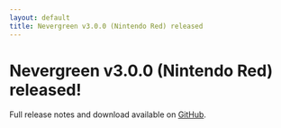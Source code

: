 ```yaml
---
layout: default
title: Nevergreen v3.0.0 (Nintendo Red) released
---
```


# Nevergreen v3.0.0 (Nintendo Red) released!

Full release notes and download available on [GitHub](https://github.com/build-canaries/nevergreen/releases/tag/v3.0.0).